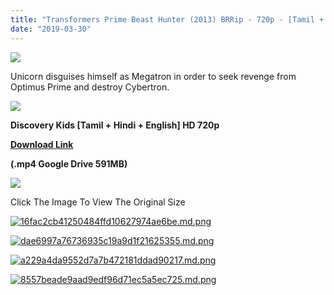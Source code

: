 ```yaml
---
title: "Transformers Prime Beast Hunter (2013) BRRip - 720p - [Tamil + Hindi + English] - 600MB"
date: "2019-03-30"
---
```


[![](https://2.bp.blogspot.com/-nxU9jQ4HUn4/XJ8NOXrqPQI/AAAAAAAAAaE/OsnEMSsS3tcyC34MhR6KT1zkDfFNbeB2gCLcBGAs/s640/AALAO01HM_LS_LS_1300_1498191369.jpg)](https://2.bp.blogspot.com/-nxU9jQ4HUn4/XJ8NOXrqPQI/AAAAAAAAAaE/OsnEMSsS3tcyC34MhR6KT1zkDfFNbeB2gCLcBGAs/s1600/AALAO01HM_LS_LS_1300_1498191369.jpg)

Unicorn disguises himself as Megatron in order to seek revenge from Optimus Prime and destroy Cybertron.

![](https://toonnetworktamil.webs.com/Toon{ef10caf61486310a8a3b16273f71b4c0877c64678ebf3a2890fcc81ce1775344}20Network{ef10caf61486310a8a3b16273f71b4c0877c64678ebf3a2890fcc81ce1775344}20Tamil.gif)

**Discovery Kids \[Tamil + Hindi + English\] HD 720p** 

**[Download Link](https://drive.google.com/uc?id=14o8lQVtQ8XJXqfm1NYbCWucM0Ped5sok&export=download)**

**(.mp4 Google Drive 591MB)**

![](https://toonnetworktamil.webs.com/Toon{ef10caf61486310a8a3b16273f71b4c0877c64678ebf3a2890fcc81ce1775344}20Network{ef10caf61486310a8a3b16273f71b4c0877c64678ebf3a2890fcc81ce1775344}20Tamil.gif)

 Click The Image To View The Original Size

[![16fac2cb41250484ffd10627974ae6be.md.png](https://extraimage.net/images/2018/01/16/16fac2cb41250484ffd10627974ae6be.md.png)](https://extraimage.net/image/jMhA)

[![dae6997a76736935c19a9d1f21625355.md.png](https://extraimage.net/images/2018/01/16/dae6997a76736935c19a9d1f21625355.md.png)](https://extraimage.net/image/jMhv)

[![a229a4da9552d7a7b472181ddad90217.md.png](https://extraimage.net/images/2018/01/16/a229a4da9552d7a7b472181ddad90217.md.png)](https://extraimage.net/image/jMb8)

[![8557beade9aad9edf96d71ec5a5ec725.md.png](https://extraimage.net/images/2018/01/16/8557beade9aad9edf96d71ec5a5ec725.md.png)](https://extraimage.net/image/jMbs)
